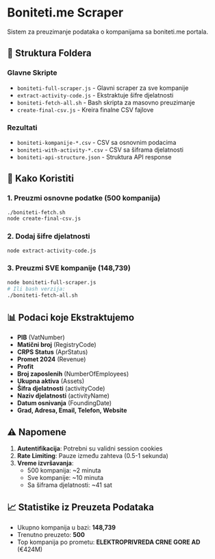 # Boniteti.me Scraper

Sistem za preuzimanje podataka o kompanijama sa boniteti.me portala.

## 📁 Struktura Foldera

### Glavne Skripte
- `boniteti-full-scraper.js` - Glavni scraper za sve kompanije
- `extract-activity-code.js` - Ekstraktuje šifre djelatnosti
- `boniteti-fetch-all.sh` - Bash skripta za masovno preuzimanje
- `create-final-csv.js` - Kreira finalne CSV fajlove

### Rezultati
- `boniteti-kompanije-*.csv` - CSV sa osnovnim podacima
- `boniteti-with-activity-*.csv` - CSV sa šiframa djelatnosti
- `boniteti-api-structure.json` - Struktura API response

## 🚀 Kako Koristiti

### 1. Preuzmi osnovne podatke (500 kompanija)
```bash
./boniteti-fetch.sh
node create-final-csv.js
```

### 2. Dodaj šifre djelatnosti
```bash
node extract-activity-code.js
```

### 3. Preuzmi SVE kompanije (148,739)
```bash
node boniteti-full-scraper.js
# Ili bash verzija:
./boniteti-fetch-all.sh
```

## 📊 Podaci koje Ekstraktujemo

- **PIB** (VatNumber)
- **Matični broj** (RegistryCode)
- **CRPS Status** (AprStatus)
- **Promet 2024** (Revenue)
- **Profit**
- **Broj zaposlenih** (NumberOfEmployees)
- **Ukupna aktiva** (Assets)
- **Šifra djelatnosti** (activityCode)
- **Naziv djelatnosti** (activityName)
- **Datum osnivanja** (FoundingDate)
- **Grad, Adresa, Email, Telefon, Website**

## ⚠️ Napomene

1. **Autentifikacija**: Potrebni su validni session cookies
2. **Rate Limiting**: Pauze između zahteva (0.5-1 sekunda)
3. **Vreme izvršavanja**: 
   - 500 kompanija: ~2 minuta
   - Sve kompanije: ~10 minuta
   - Sa šiframa djelatnosti: ~41 sat

## 📈 Statistike iz Preuzeta Podataka

- Ukupno kompanija u bazi: **148,739**
- Trenutno preuzeto: **500**
- Top kompanija po prometu: **ELEKTROPRIVREDA CRNE GORE AD** (€424M)